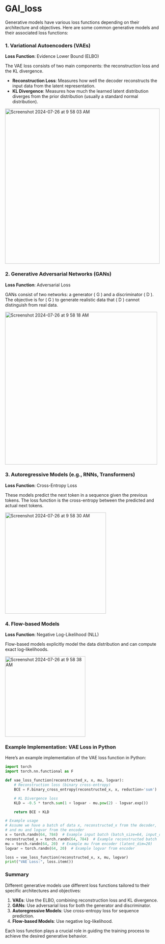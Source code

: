 # GAI_loss

Generative models have various loss functions depending on their architecture and objectives. Here are some common generative models and their associated loss functions:

### 1. **Variational Autoencoders (VAEs)**

**Loss Function**: Evidence Lower Bound (ELBO)

The VAE loss consists of two main components: the reconstruction loss and the KL divergence.

- **Reconstruction Loss**: Measures how well the decoder reconstructs the input data from the latent representation.
- **KL Divergence**: Measures how much the learned latent distribution diverges from the prior distribution (usually a standard normal distribution).

<img width="503" alt="Screenshot 2024-07-26 at 9 58 03 AM" src="https://github.com/user-attachments/assets/cd0265ca-9dc4-4b09-a7eb-59de45e2a05c">


### 2. **Generative Adversarial Networks (GANs)**

**Loss Function**: Adversarial Loss

GANs consist of two networks: a generator \( G \) and a discriminator \( D \). The objective is for \( G \) to generate realistic data that \( D \) cannot distinguish from real data.

<img width="495" alt="Screenshot 2024-07-26 at 9 58 18 AM" src="https://github.com/user-attachments/assets/9d692ef8-cd6e-41d2-a4b1-2e67c4fde72b">

### 3. **Autoregressive Models (e.g., RNNs, Transformers)**

**Loss Function**: Cross-Entropy Loss

These models predict the next token in a sequence given the previous tokens. The loss function is the cross-entropy between the predicted and actual next tokens.

<img width="328" alt="Screenshot 2024-07-26 at 9 58 30 AM" src="https://github.com/user-attachments/assets/1db3fce4-03d9-40bd-9024-061086033226">


### 4. **Flow-based Models**

**Loss Function**: Negative Log-Likelihood (NLL)

Flow-based models explicitly model the data distribution and can compute exact log-likelihoods.

<img width="261" alt="Screenshot 2024-07-26 at 9 58 38 AM" src="https://github.com/user-attachments/assets/53f73194-fab5-4c46-9cd6-f07d61ec7d11">


### Example Implementation: VAE Loss in Python

Here’s an example implementation of the VAE loss function in Python:

```python
import torch
import torch.nn.functional as F

def vae_loss_function(reconstructed_x, x, mu, logvar):
    # Reconstruction loss (binary cross-entropy)
    BCE = F.binary_cross_entropy(reconstructed_x, x, reduction='sum')

    # KL Divergence loss
    KLD = -0.5 * torch.sum(1 + logvar - mu.pow(2) - logvar.exp())

    return BCE + KLD

# Example usage
# Assume we have a batch of data x, reconstructed_x from the decoder,
# and mu and logvar from the encoder
x = torch.randn(64, 784)  # Example input batch (batch_size=64, input_dim=784)
reconstructed_x = torch.randn(64, 784)  # Example reconstructed batch
mu = torch.randn(64, 20)  # Example mu from encoder (latent_dim=20)
logvar = torch.randn(64, 20)  # Example logvar from encoder

loss = vae_loss_function(reconstructed_x, x, mu, logvar)
print("VAE Loss:", loss.item())
```

### Summary

Different generative models use different loss functions tailored to their specific architectures and objectives:

1. **VAEs**: Use the ELBO, combining reconstruction loss and KL divergence.
2. **GANs**: Use adversarial loss for both the generator and discriminator.
3. **Autoregressive Models**: Use cross-entropy loss for sequence prediction.
4. **Flow-based Models**: Use negative log-likelihood.

Each loss function plays a crucial role in guiding the training process to achieve the desired generative behavior.
